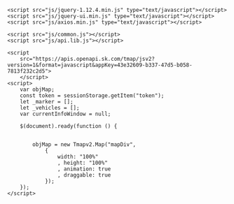 <!DOCTYPE html>
<html lang="ko">

<head>
    <meta charset="utf-8">
    <title>Smart City Mobile Web View</title>
    <meta name="viewport" content="width=device-width, initial-scale=1.0">
    <link href="css/common.css" rel="stylesheet">
    <link href="css/front.css" rel="stylesheet">

    <script src="js/jquery-1.12.4.min.js" type="text/javascript"></script>
    <script src="js/jquery-ui.min.js" type="text/javascript"></script>
    <script src="js/axios.min.js" type="text/javascript"></script>

    <script src="js/common.js"></script>
    <script src="js/api.lib.js"></script>

    <script
        src="https://apis.openapi.sk.com/tmap/jsv2?version=1&format=javascript&appKey=43e32609-b337-47d5-b058-7813f232c2d5">
        </script>
    <script>
        var objMap;
        const token = sessionStorage.getItem("token");
        let _marker = [];
        let _vehicles = [];
        var currentInfoWindow = null;

        $(document).ready(function () {


            objMap = new Tmapv2.Map("mapDiv",
                {
                    width: "100%"
                    , height: "100%"
                    , animation: true
                    , draggable: true
                });
        });
    </script>
</head>

<body id="SCREEN-2">
    <div id="wrap">
        <div class="find-wrap">
            <div class="map-area">
                <div id="mapDiv" style="width:100%; height:100%;"></div>
            </div>
        </div>
    </div>

    <!-- 상단 바 -->
    <div class="top-bar">
        <button class="back-btn"><img src="common/img/back.svg" alt="뒤로가기"></button>
        <div id="dateText" class="date-text">2025-09-12</div>
        <input type="date" id="datePicker" class="date-hidd en">
    </div>

    <!-- 달력 전체화면 모달 -->
    <div id="calendarModal" class="cal-wrap" aria-modal="true" role="dialog" style="display:none;">
        <div class="cal-sheet">
            <div class="cal-header">
                <button class="nav prev" aria-label="이전달">‹</button>
                <div class="cal-title" id="calTitle">0000년 00월</div>
                <button class="nav next" aria-label="다음달">›</button>
            </div>
            <div class="cal-weekdays">
                <div>S</div>
                <div>M</div>
                <div>T</div>
                <div>W</div>
                <div>T</div>
                <div>F</div>
                <div>S</div>
            </div>
            <div id="calGrid" class="cal-grid"></div>
            <div class="cal-footer">
                <button class="btn cancel" id="calCancel">취소</button>
                <button class="btn confirm" id="calConfirm">확인</button>
            </div>
        </div>
    </div>

    <!-- 별도 알림 카드 -->
    <div id="alertFloat">
        <div id="alertBox"></div>
    </div>

    <!-- 하단: 이벤트 발생내역 바텀시트 -->
    <div id="eventSheet" class="event-sheet collapsed" role="region" aria-label="이벤트 발생내역">
        <button id="eventHeader" class="event-header" aria-expanded="false">
            <span class="event-title">이벤트 발생내역</span>
            <img id="eventChevron" class="chev" src="common/img/up.svg" alt="위로" />
        </button>
        <div id="eventBody" class="event-body"></div>
    </div>

    <script>
        const vehicle = JSON.parse(sessionStorage.getItem("vehicle") || '{}');
        const _key=vehicle.vehicleKey;
        console.log("veh2", vehicle);

        $.ajax({
            url: `http://localhost/api/1/vehicle/${_key}/timeSeries?keys=journeyStart,journeyEnd,dtc,batteryVolt,hardEvent,vehicleDepot`,
            type: "GET",
            beforeSend: function (xhr) {
                xhr.setRequestHeader("Content-type", "application/json");
                xhr.setRequestHeader("key", token);
            },
            data: {},
            dataType: "json",
            success: function (r) {
                console.log("result", r);
                const data = r.result;
                if (data == null || data.length == 0) {
                    alert("데이터가 없습니다");
                } else {
                    console.log("marker data", data);

                }
            }
        });
        /* ===== 상단 날짜 & 달력 모달 ===== */
        (function () {
            const dateText = document.getElementById('dateText');
            const dateInput = document.getElementById('datePicker');
            const modal = document.getElementById('calendarModal');
            const calTitle = document.getElementById('calTitle');
            const calGrid = document.getElementById('calGrid');
            const btnPrev = modal.querySelector('.prev');
            const btnNext = modal.querySelector('.next');
            const btnCancel = document.getElementById('calCancel');
            const btnOk = document.getElementById('calConfirm');

            let viewYear, viewMonth; // 표시 중인 연/월(0~11)
            let tempSelected = null; // 모달 내 임시 선택(YYYY-MM-DD)

            const pad = n => String(n).padStart(2, '0');
            const toISO = d => `${d.getFullYear()}-${pad(d.getMonth() + 1)}-${pad(d.getDate())}`;
            const parseISO = s => {
                const [y, m, dd] = s.split('-').map(Number);
                return new Date(y, m - 1, dd);
            };
            const todayISO = () => toISO(new Date());

            // 초기값
            const initial = dateInput?.value || todayISO();
            dateInput.value = initial;
            dateText.textContent = initial;

            function openCalendar(baseISO) {
                const base = parseISO(baseISO || todayISO());
                viewYear = base.getFullYear();
                viewMonth = base.getMonth();
                tempSelected = baseISO || todayISO();
                renderCalendar();
                modal.style.display = 'flex';
                document.body.style.overflow = 'hidden';
            }

            function closeCalendar() {
                modal.style.display = 'none';
                document.body.style.overflow = '';
            }

            function renderCalendar() {
                calTitle.textContent = `${viewYear}년 ${pad(viewMonth + 1)}월`;
                calGrid.innerHTML = '';

                const first = new Date(viewYear, viewMonth, 1);
                const startDay = first.getDay();
                const lastDate = new Date(viewYear, viewMonth + 1, 0).getDate();

                // 이전달 말일 채우기
                const prevLastDate = new Date(viewYear, viewMonth, 0).getDate();
                for (let i = startDay - 1; i >= 0; i--) {
                    const d = prevLastDate - i;
                    const iso = toISO(new Date(viewYear, viewMonth - 1, d));
                    calGrid.appendChild(dayCell(d, iso, true));
                }
                // 이번달
                for (let d = 1; d <= lastDate; d++) {
                    const iso = toISO(new Date(viewYear, viewMonth, d));
                    calGrid.appendChild(dayCell(d, iso, false));
                }
                // 다음달(6주 42칸 보장)
                const cells = calGrid.children.length;
                const need = 42 - cells;
                for (let d = 1; d <= need; d++) {
                    const iso = toISO(new Date(viewYear, viewMonth + 1, d));
                    calGrid.appendChild(dayCell(d, iso, true));
                }
            }

            function dayCell(label, iso, muted) {
                const div = document.createElement('div');
                div.className = 'day' + (muted ? ' muted' : '');
                if (iso === todayISO()) div.classList.add('today');
                if (iso === tempSelected) div.classList.add('selected');
                div.textContent = label;
                div.addEventListener('click', () => {
                    console.log("date click");
                    tempSelected = iso;
                    [...calGrid.querySelectorAll('.day')].forEach(d => d.classList.remove('selected'));
                    div.classList.add('selected');
                    // 다른 달 날짜 클릭 시 해당 달로 이동
                    const d = parseISO(iso);
                    viewYear = d.getFullYear();
                    viewMonth = d.getMonth();
                    renderCalendar();
                });
                return div;
            }

            btnPrev.addEventListener('click', () => {
                viewMonth--;
                if (viewMonth < 0) {
                    viewMonth = 11;
                    viewYear--;
                }
                renderCalendar();
            });
            btnNext.addEventListener('click', () => {
                viewMonth++;
                if (viewMonth > 11) {
                    viewMonth = 0;
                    viewYear++;
                }
                renderCalendar();
            });
            btnCancel.addEventListener('click', closeCalendar);
            btnOk.addEventListener('click', () => {
                if (tempSelected) {
                    dateInput.value = tempSelected;
                    dateText.textContent = tempSelected;
                    // TODO: tempSelected 기준으로 데이터 갱신
                    // loadMapData(tempSelected);
                }
                closeCalendar();
            });

            dateText.addEventListener('click', () => {

                openCalendar(dateInput.value || todayISO())
            });

            document.addEventListener('keydown', e => {
                if (e.key === 'Escape' && modal.style.display === 'flex') {
                    closeCalendar();
                }
            });
            modal.addEventListener('click', e => {
                if (e.target === modal) closeCalendar();
            });

            // 뒤로가기 버튼 동작
            document.querySelector('.back-btn')?.addEventListener('click', () => history.back());
        })();

        /* ===== 별도 알림 카드 렌더링 ===== */
        function renderAlertCard(alert) {
            const box = document.getElementById('alertBox');
            if (!box) return;
            const on = String(alert.ignition).toUpperCase() === 'ON';

            box.innerHTML = `
                <div class="alert-card">
                <div class="alert-head">${alert.plate ?? ''}</div>
                <div class="alert-body">
                    <div class="alert-left">
                    <div class="alert-label">시동</div>
                    <div class="alert-value ${on ? 'on' : ''}">${on ? 'ON' : 'OFF'}</div>
                    <div class="alert-label" style="margin-top:1.8vh;">고장코드</div>
                    <div class="alert-value" style="font-size:2.2vh;">${alert.faultCode ?? '-'}</div>
                    <div class="alert-time">${alert.timeLeft ?? ''}</div>
                    </div>
                    <div class="alert-right">
                    <div class="alert-label">배터리 전압</div>
                    <div class="alert-value">${alert.battery ?? '-'}</div>
                    <div class="alert-time">${alert.timeRight ?? alert.timeLeft ?? ''}</div>
                    </div>
                </div>
                </div>
            `;
        }
        // 초기 예시 데이터
        renderAlertCard({
            plate: '123가1234',
            ignition: 'ON',
            faultCode: '-',
            battery: '20V',
            timeLeft: '2025-09-17 11:19 기준',
            timeRight: '2025-09-17 11:19 기준'
        });

        /* ===== 하단 이벤트 발생내역(리스트) ===== */
        (function () {
            const sheet = document.getElementById('eventSheet');
            const header = document.getElementById('eventHeader');
            const chev = document.getElementById('eventChevron');
            const body = document.getElementById('eventBody');

            let eventList = [
                { time: '10:13:01', label: '주행시작', desc: '' },
                { time: '10:20:53', label: '차고지 이탈', desc: '' },
                { time: '13:01:22', label: '배터리 이상', desc: '' },
                { time: '13:12:34', label: '고장 감지', desc: '고장코드설명이 들어갑니다.' },
                { time: '15:03:21', label: '차고지 진입', desc: '' },
                { time: '15:20:53', label: '5', desc: '차고지 이탈' },
                { time: '15:56:33', label: '0', desc: '주행종료' }
            ];

            function renderEventList(items) {
                if (!items || items.length === 0) {
                    body.innerHTML = `<div style="display:flex;align-items:center;justify-content:center;height:20vh;font-size:2vh;color:#333;">최근 발생한 이벤트가 없습니다.</div>`;
                    return;
                }
                const rows = items.map(ev => `
                    <div class="ev-row">
                    <div class="ev-time">${ev.time}</div>
                    <div class="ev-cell">
                        <span class="ev-badge">${ev.label}</span>
                        ${ev.desc ? `<span class="ev-desc">${ev.desc}</span>` : ''}
                    </div>
                    </div>
                `).join('');
                body.innerHTML = `
                    <div class="ev-table">
                    <div class="ev-thead"><div>시간</div><div>이벤트</div></div>
                    ${rows}
                    </div>`;
            }

            // ✅ 바텀시트 토글 로직
            function setCollapsed(collapsed) {
                sheet.classList.toggle('collapsed', collapsed);
                header.setAttribute('aria-expanded', (!collapsed).toString());
                chev.src = collapsed ? 'common/img/up.svg' : 'common/img/down.svg';
                chev.alt = collapsed ? '위로' : '아래로';

                if (!collapsed) {
                    renderEventList(eventList);
                }

                // 🔁 알림 카드 위치 조정
                updateAlertPosition();
            }

            // 알림 카드 위치 조정 함수
            function updateAlertPosition() {
                const float = document.getElementById('alertFloat');
                const sheet = document.getElementById('eventSheet');
                if (!float || !sheet) return;

                const isCollapsed = sheet.classList.contains('collapsed');
                float.style.bottom = isCollapsed ? 'calc(8vh + 1.2vh)' : 'calc(44vh + 1.2vh)';
            }

            // 최초 실행 & 리사이즈 대응
            updateAlertPosition();
            window.addEventListener('resize', updateAlertPosition);

            setCollapsed(true);
            header.addEventListener('click', () => setCollapsed(!sheet.classList.contains('collapsed')));
        })();
    </script>



</body>

</html>
